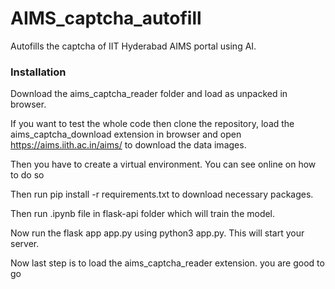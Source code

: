 # AIMS_captcha_autofill

Autofills the captcha of IIT Hyderabad AIMS portal using AI.


### Installation

Download the aims_captcha_reader folder and load as unpacked in browser.



If you want to test the whole code then clone the repository, load the aims_captcha_download extension in browser and open https://aims.iith.ac.in/aims/ to download the data images.

Then you have to create a virtual environment. You can see online on how to do so

Then run pip install -r requirements.txt to download necessary packages.

Then run .ipynb file in flask-api folder which will train the model.

Now run the flask app app.py using python3 app.py. This will start your server.

Now last step is to load the aims_captcha_reader extension.
you are good to go
